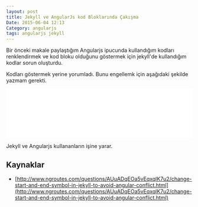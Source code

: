 ```yaml
---
layout: post
title: Jekyll ve AngularJs kod Bloklarında Çakışma
Date: 2015-06-04 12:13
Category: angularjs
tags: angularjs jekyll
---
```


Bir önceki makale paylaştığım Angularjs ipucunda kullandığım kodları renklendirmek ve kod bloku olduğunu göstermek için jekyll'de kullandığım kodlar sorun oluşturdu.

Kodları göstermek yerine yorumladı. Bunu engellemk için aşağıdaki şekilde yazmam gerekti.

<iframe height='133' scrolling='no' src='//codepen.io/fatihhayri/embed/jPBvVG/?height=133&theme-id=13521&default-tab=result' frameborder='no' allowtransparency='true' allowfullscreen='true' style='width: 100%;'>
</iframe>

Jekyll ve Angularjs kullananların işine yarar.

## Kaynaklar

 - [http://www.ngroutes.com/questions/AUuADqEOa5vEqxqlK7u2/change-start-and-end-symbol-in-jekyll-to-avoid-angular-conflict.html](http://www.ngroutes.com/questions/AUuADqEOa5vEqxqlK7u2/change-start-and-end-symbol-in-jekyll-to-avoid-angular-conflict.html)